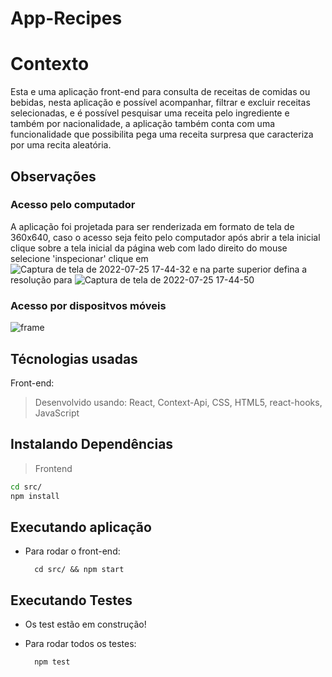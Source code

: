 # App-Recipes

# Contexto
Esta e uma aplicação front-end para consulta de receitas de comidas ou bebidas, nesta aplicação e possível acompanhar, filtrar e excluir receitas selecionadas, e é possível pesquisar uma receita pelo ingrediente  e também por nacionalidade, a aplicação também conta com uma funcionalidade que possibilita pega uma receita surpresa que caracteriza por uma recita aleatória.

## Observações
### Acesso pelo computador
A aplicação foi projetada para ser renderizada em formato de tela de 360x640, caso o acesso seja feito pelo computador  após abrir a tela inicial clique sobre a tela inicial da página web com lado direito do mouse selecione 'inspecionar' clique em ![Captura de tela de 2022-07-25 17-44-32](https://user-images.githubusercontent.com/48891073/180871682-7259603c-ea17-4b37-85d7-1eec72945c20.png) e na parte superior defina a resolução para
![Captura de tela de 2022-07-25 17-44-50](https://user-images.githubusercontent.com/48891073/180871891-501b608c-716a-4b3a-bf60-47b707121859.png)

### Acesso por dispositvos móveis
![frame](https://user-images.githubusercontent.com/48891073/180872721-637e7442-a7dc-4929-a910-b71084d3e2e9.png)

## Técnologias usadas

Front-end:
> Desenvolvido usando: React, Context-Api, CSS, HTML5, react-hooks, JavaScript

## Instalando Dependências

> Frontend
```bash
cd src/
npm install
``` 
## Executando aplicação


* Para rodar o front-end:

  ```
    cd src/ && npm start
  ```

## Executando Testes
* Os test estão em construção!
* Para rodar todos os testes:

  ```
    npm test


